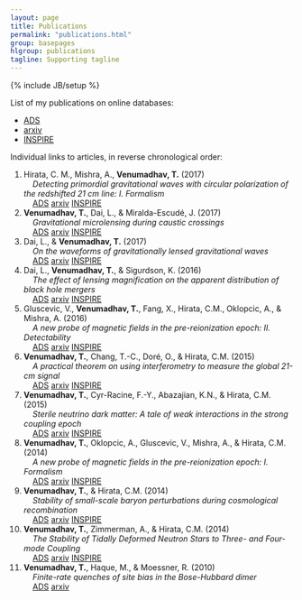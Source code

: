 ```yaml
---
layout: page
title: Publications
permalink: "publications.html"
group: basepages
hlgroup: publications 
tagline: Supporting tagline
---
```

{% include JB/setup %}

List of my publications on online databases:

* [ADS](http://adsabs.harvard.edu/cgi-bin/nph-abs_connect?return_req=no_params&author=Venumadhav,%20Tejaswi&db_key=PRE)
* [arxiv](http://arxiv.org/a/venumadhav_t_1)
* [INSPIRE](https://inspirehep.net/author/profile/Venumadhav%2C%20Tejaswi?recid=1321339&ln=en)

Individual links to articles, in reverse chronological order:

1. Hirata, C. M., Mishra, A., **Venumadhav, T.** (2017) <br>
&nbsp;&nbsp;&nbsp;&nbsp;*Detecting primordial gravitational waves with circular polarization of the redshifted 21 cm line: I. Formalism* <br>
&nbsp;&nbsp;&nbsp;&nbsp;[ADS](http://adsabs.harvard.edu/abs/arXiv:1707.03513) [arxiv](https://arxiv.org/abs/1707.03513) [INSPIRE](https://inspirehep.net/record/1609623)
2. **Venumadhav, T.**, Dai, L., & Miralda-Escud&#233;, J. (2017) <br>
&nbsp;&nbsp;&nbsp;&nbsp;*Gravitational microlensing during caustic crossings* <br>
&nbsp;&nbsp;&nbsp;&nbsp;[ADS](http://adsabs.harvard.edu/abs/arXiv:1707.00003) [arxiv](https://arxiv.org/abs/1707.00003) [INSPIRE](https://inspirehep.net/record/1608328)
3. Dai, L., & **Venumadhav, T.** (2017) <br>
&nbsp;&nbsp;&nbsp;&nbsp;*On the waveforms of gravitationally lensed gravitational waves* <br>
&nbsp;&nbsp;&nbsp;&nbsp;[ADS](http://adsabs.harvard.edu/abs/arXiv:1702.04724) [arxiv](https://arxiv.org/abs/1702.04724) [INSPIRE](https://inspirehep.net/record/1513760)
4. Dai, L., **Venumadhav, T.**, & Sigurdson, K. (2016) <br>
&nbsp;&nbsp;&nbsp;&nbsp;*The effect of lensing magnification on the apparent distribution of black hole mergers* <br>
&nbsp;&nbsp;&nbsp;&nbsp;[ADS](http://adsabs.harvard.edu/abs/2016arXiv160509398D) [arxiv](http://arxiv.org/abs/1605.09398) [INSPIRE](https://inspirehep.net/record/1466408)
5. Gluscevic, V., **Venumadhav, T.**, Fang, X., Hirata, C.M., Oklopcic, A., & Mishra, A. (2016) <br>
&nbsp;&nbsp;&nbsp;&nbsp;*A new probe of magnetic fields in the pre-reionization epoch: II. Detectability* <br>
&nbsp;&nbsp;&nbsp;&nbsp;[ADS](http://adsabs.harvard.edu/abs/2016arXiv160406327) [arxiv](http://arxiv.org/abs/1604.06327) [INSPIRE](https://inspirehep.net/record/1449968)
6. **Venumadhav, T.**, Chang, T.-C., Dor&#233;, O., & Hirata, C.M. (2015) <br>
&nbsp;&nbsp;&nbsp;&nbsp;*A practical theorem on using interferometry to measure the global 21-cm signal* <br>
&nbsp;&nbsp;&nbsp;&nbsp;[ADS](http://adsabs.harvard.edu/abs/2015arXiv151205248V) [arxiv](http://arxiv.org/abs/1512.05248) [INSPIRE](http://inspirehep.net/record/1409895)
7. **Venumadhav, T.**, Cyr-Racine, F.-Y., Abazajian, K.N., & Hirata, C.M. (2015) <br>
&nbsp;&nbsp;&nbsp;&nbsp;*Sterile neutrino dark matter: A tale of weak interactions in the strong coupling epoch* <br>
&nbsp;&nbsp;&nbsp;&nbsp;[ADS](http://adsabs.harvard.edu/abs/2015arXiv150706655V) [arxiv](http://arxiv.org/abs/1507.06655) [INSPIRE](http://inspirehep.net/record/1384749)
8. **Venumadhav, T.**, Oklopcic, A., Gluscevic, V., Mishra, A., & Hirata, C.M. (2014) <br> 
&nbsp;&nbsp;&nbsp;&nbsp;*A new probe of magnetic fields in the pre-reionization epoch: I. Formalism* <br>
&nbsp;&nbsp;&nbsp;&nbsp;[ADS](http://adsabs.harvard.edu/abs/2014arXiv1410.2250V) [arxiv](http://arxiv.org/abs/1410.2250) [INSPIRE](http://inspirehep.net/record/1321339)
9. **Venumadhav, T.**, & Hirata, C.M. (2014) <br> 
&nbsp;&nbsp;&nbsp;&nbsp;*Stability of small-scale baryon perturbations during cosmological recombination* <br> 
&nbsp;&nbsp;&nbsp;&nbsp;[ADS](http://adsabs.harvard.edu/abs/2014arXiv1409.1240V) [arxiv](http://arxiv.org/abs/1409.1240) [INSPIRE](http://inspirehep.net/record/1315080)
10. **Venumadhav, T.**, Zimmerman, A., & Hirata, C.M. (2014) <br>
&nbsp;&nbsp;&nbsp;&nbsp;*The Stability of Tidally Deformed Neutron Stars to Three- and Four-mode Coupling* <br>
&nbsp;&nbsp;&nbsp;&nbsp;[ADS](http://adsabs.harvard.edu/abs/2014ApJ...781...23V) [arxiv](http://arxiv.org/abs/1307.2890) [INSPIRE](http://inspirehep.net/record/1242111)
11. **Venumadhav, T.**, Haque, M., & Moessner, R. (2010) <br>
&nbsp;&nbsp;&nbsp;&nbsp;*Finite-rate quenches of site bias in the Bose-Hubbard dimer* <br>
&nbsp;&nbsp;&nbsp;&nbsp;[ADS](http://adsabs.harvard.edu/abs/2010PhRvB..81e4305V) [arxiv](http://arxiv.org/abs/0909.0255)

